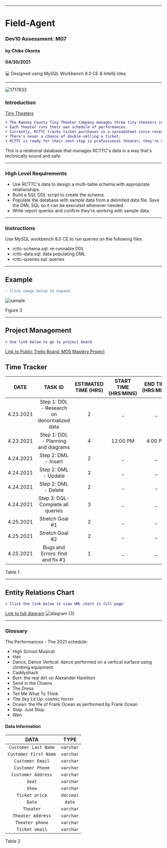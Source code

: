 ____________________________________
# Field-Agent
### Dev10 Assessment: M07
#### by Chike Okonta
#### 04/30/2021
💻 Designed using MySQL Workbench 8.0 CE & Intellij Idea

_______________________________________________________
![1717833](https://user-images.githubusercontent.com/40407778/116723184-d8aed800-a9a4-11eb-8946-dab7bbc68773.jpg)

### Introduction
[Tiny Theaters](https://stage3talent.brightspace.com/d2l/le/content/6716/viewContent/3713/View)  
```diff
+ The Ramsey County Tiny Theater Company manages three tiny theaters in the Saint Paul Metro. 
+ Each theater runs their own schedule of performances. 
+ Currently, RCTTC tracks ticket purchases in a spreadsheet since reservations are always made in person or via a phone call to the one and only office manager. 
+ There's never a chance of double-selling a ticket.
+ RCTTC is ready for their next step in professional theater; they're moving their reservation system online. 
```
This is a relational database that manages RCTTC's data in a way that's technically sound and safe.
___________________________________________________
### High Level Requirements
 - Use RCTTC's data to design a multi-table schema with appropriate relationships.
 - Build a SQL DDL script to create the schema.
 - Populate the database with sample data from a delimited data file. Save the DML SQL so it can be executed whenever needed.
 - Write report queries and confirm they're working with sample data.
___________________________________________________
### Instructions
Use MySQL workbench 8.0 CE to run queries on the following files
- rcttc-schema.sql: re-runnable DDL
- rcttc-data.sql: data populating DML
- rcttc-queries.sql: queries

  
 ______________________________________________________________________
## Example
```diff
- Click image below to expand
```
![sample](https://user-images.githubusercontent.com/40407778/115920675-24f79680-a440-11eb-9779-ba72e08953b2.JPG)



Figure 3
____________________________________________________________________

## Project Management 
```diff
+ Use link below to go to project board
```
[Link to Public Trello Board: MO5 Mastery Project](https://trello.com/b/PTnqEPNP/m06-tiny-theaters)

## Time Tracker

|DATE |TASK ID|ESTIMATED TIME (HRS) | START TIME (HRS:MINS)|END TIME (HRS:MINS)| STATUS
|:---:| :---: | :---:               | :---:                |:---:              |:---:
|4.23.2021| Step 1: DDL - Research on denormalized data| 2              | _ | _ | In progress
|4.23.2021| Step 1: DDL - Planning and diagrams  | 4              | 12:00 PM | 4:00 PM | Completed
|4.24.2021| Step 2: DML - Insert | 2              | _  | _ | Not Started
|4.24.2021| Step 2: DML - Update | 2                 | _  | _ | Not Started
|4.24.2021| Step 2: DML - Delete | 2      | _  | _ | Not Started
|4.24.2021| Step 3: DQL- Complete all queries | 3          | _  | _ | Not Started
|4.25.2021| Stretch Goal #1 | 2       | _  | _ | Not Started
|4.25.2021| Stretch Goal #2 | 2      | _  | _ | Not Started
|4.25.2021| Bugs and Errors: find and fix #1 | 1  | _  | _ | Not Started

Table 1

   ______________________________________________________________________
## Entity Relations Chart
 ```diff
 + Click the link below to view UML chart in full page
 ```
[Link to full diagram](https://viewer.diagrams.net/?highlight=0000ff&edit=_blank&layers=1&nav=1&title=diagram.drawio#R7V1bc6M4Fv41rtp9GBd348fYiWdrJl0zle6p7ZmXKcUohg4GCpSL99evBJINSBhfMMgepVKJJZBA%2Bs75JJ1zJI%2FM%2Bfrz5xQk%2FpfYg%2BHI0LzPkXk%2FMgxdd038j%2BRsipyJ5RYZqzTwiixtl%2FE1%2BB%2BkJVnuW%2BDBjOYVWSiOQxQk1cxlHEVwiSp5IE3jj%2BptL3HoVTISsIJcxtclCPnc%2FwYe8lm7nOnuwn9gsPLpo11jUlx4BsvXVRq%2FRfR5I8NcWAv9%2FqG4vAasLtrQzAde%2FFHKMh9G5jyNY1R8Wn%2FOYUj6ttpti4ar2%2FdOYYQOKfDy42H9468%2Ffsl%2BWf%2F1%2FS6cIu2P%2BU%2B6U1TzDsI3yNqRvy3asB4ijUxG5uwljtA8DuM0zzbNqTm3HZxPa4Apgp8iyMAzq0nj31nf9gSWMBivIUo3%2BBZakWtS6aLCZUzsIv2xg8pggPgllAyHNgxQ8Vht6951Ef5Ae%2BmYHuM6bP6WIVx5ynUcRjwhH2kPzDIEUkQ1wNRwBu4gBIIIkh7V83QYgiQLig7Lc%2Fwg9B7BJn5DrCKWmr0En9B7KhSA3It14RFXRpIahesrfRlyGYTBKsKfl7jvyRNnKczwuzyCDG0rwMIMPVo%2Be4Vo6ZcqE2GfoTR%2BhaUrD9rkzl7kbxeGpfyFMZ%2B7i33SUpaKPbLKy8pwsmC0Kw%2BTAdw6FIDwiehDtMrFoYo26WUvjZNvIF1BRDOSOCBgPbzjntniWurYKI5ITShO6MUQvrCyzzHCYsmgpd2xrTTvCnuGf7FSzrWxPbLx685xWt%2Bl8S%2B5PcXQRxhpLKqkDogl5gMSqdkH%2F7Fk0Q6%2FGH3KDKZ2GDGw%2BzqXBZOThd9%2FPU4aymR5EtBaDeg6A8S421%2FCfAzyA8%2BDUc8IGq36y9DpBTGLQ2xJmfxvXA4Xxo0ZFkBG2cW9sywByyBaPRYlnRrCtrwIfzbqqD7tU0ftq%2BDruhTcJF87Q%2FP1ARPffpUdegGrTwaytuUi60kzWb8EKRZuci1d%2BiD9l2H%2FW3belhRcWXjaVTwtC09Ph%2BbpqeLpvfC5cvE0M%2BuJiDoEiqc7AVcWntZ5Y5gi6oGIWjeGZmr9XHPYrVO13oDgYFzN26y2XA3XIAgVWXcBrzRsvcfglfgEEgX3MXA3uCMY3OZYd0o%2FFGnG1rbFS4Njj12z9GMJhMO9lHDwtrGtcADPS2GWKfHoWDxqIjHlfZu6q42Zg70XMZieu9xSM7oOZIR5u01n6Cmdxi%2Fn1JyOVxiJ5nQavyZDwfIVoqtxaskKqTTzON4WzkE6YMyO4dRjdgQLU12gE4Z1sR7jDcp4QgPTd%2Bj9jXwIkAreqSlV98E7k1ae7FsormOqcyvROw2mzD3hOyJxuBipGvxER8XvCDVGnrmOwU916rR%2BNZMe2SJ5mrDeMwlye8X%2BXGOzWqh2x96iYJ5%2B2Zu3ZA%2Bs8JItU4v%2BkIi6eVv0diKurIzn4yoNTauQS3loWhTL0y9Nq6DLFnWWLOrS4E1NbGKtnEId4isNXavIS3noWhjR0y9fq%2BDLFn2WLPrS5K1YjK9VhEdn6MrC1qbA1UfRVuFbnXkoamgzcram4%2BnUtSe6ZeR%2FeVmwRbJgjY1SIeNScRwuTwRqIB9KdPSxXZUdVx%2BYOVyeOdTAzuuPPAO7y5u7E9xDcboG0RJejZdDVlj3jOhCFr%2FYptQDzGVDhnbY1ZBF250KiEwQr6izc1u6nwPxlv%2BSYjTqg4rq6CSqw2m3VwkHtgvKA%2B9YkHHicyNRHYX2HRPV0fMKiedTFdUh1Bh5pjom7yS4xqmObAEdTTDLMvUxD4hqlYC4b2TF2kLcgoCOnon7XEfErS9QzfZ42n5Zm3cVZD7unrkxulNWyPNxlYWmrXMjrRRNd0fTgoCOfmnaOne1des0bTUAONiZh%2FyCyAOI%2BAWLf4qcT0FTFnJ25D7N2baqO8NMwc4wsbnIuZg%2B8D32lG8hACiIo0Z9UObDbsyH7Sc6i%2BXBdseWvTsrgclV9%2BJxHYvSG7EmWvu3ww9uTbT4RamyJgo1RqIJD78uTXcEr6yJHcMsy0yIPUxy4r6RZWoLcR9qTbxYNJStwl1azgM%2BLdzlcoAZHGBXdza%2FrJgeSdGXw1hZEuWhaNcdeG5tK0tiizpLZkm0eUtieWJ9becvyAqvNBPqc7duKrbujq11fXC6PtcwdvN03W7a7JeupQuokJ%2BSW05wHZqSp%2BpshR6loclXsd2sKzy9t8f11FQdrtByrudphytcDjDB4QrqpNYuEJXFxOEcMOhCbwWZZR%2B3NkCbJxjma6iH3ZXC%2Fl%2F4mXXc4pmP1iFVKxh5d%2BR7sHHy4QnD%2FC3%2BAqJNcWERkBcunL%2FEVS2%2BsTtXMG5AuvnO1J8k%2FiSJsc2S95%2Fli%2FcblvoM0HfWHvy5VAqndoVIYlNuUKmBIXiG4Wz7pdzl1yu%2BlptJGunxRjmjWVn8li7hvskBlSPExsumG41W0tkesl1xcbPMNJeG9%2BobiySVPuP3OCcOpgMOM6XSccqa1r4MuWgpLbWTd66iSa0is15R0RNcRbnibBt%2Bhi4dcBbF5XTpAiqin6Yi2hEq0rNKmAeqxAHniF5WJxgvM51gm8aO1QlrUq3I1Gvb2i6sE%2BzxDSqAZ85%2BvIojEJbFf%2FlGDkhlw%2F02QIiIYyVAaFf6Mc6nDeSOHxChDVUe8IbiuvqcRv9N2lVRx7V4VDta%2F07Qo9rYSd%2FkogNQqxI1bWU%2BUzfqW3wnLICiRTdw74BN6Ta6ymt%2BjmYLn9OkavX7LRrruNOo4g061S9X5KJyQjIZ9nHPOivy6QmsM0iaPseoI%2FLhWxDl%2F7YHWs7jdUJkhpbF77IrzjITlnEP38khT9pdBrNsncvFHU5%2B0ZxS%2BaSx%2BEM%2B7uECbOjDH%2B8DsErB%2BqDyz3lT%2FOCVBAX%2F9kriGQ8qp2EOXZAD%2FhaGRsROVKTGVXi%2Bj6oEUlVnumgRrGPoUmRUBMPQ1LecpchJ3ubsww8Q%2FIrzyaM%2BUpA0rFZOCJA8aLmyPxDWqogy%2Bxq20vBniY752h4b0v3pEoLTWPOVKAeZCoA9NQD2uNBo8ckKve6kd6%2FDvHgjsa9uw%2FZcWWJfXd66qGJfhRojj8%2FHvXoDo2xhr00Iy%2BISctX5rfJw9uCb6N0DTGb%2FaI%2BQK9nxrWw%2FL0%2FYSRos812acBmsQSg7b8sKrCw8PT03IF3xdHc8Pfgu%2BqmheHq%2Fn7dh8TwYT%2FN2wQwCNFLnLXcAqjQcfePOlVNcl23umH4djsxC1eoraYoTOdhXcuZXMvN0PqgkHeBuo5RzrrOtX3lgX17f7ju7kDzgZBrHqOyESkHif4k9SO74Pw%3D%3D)
![diagram (3)](https://user-images.githubusercontent.com/40407778/115927861-bec44100-a44a-11eb-96bc-7e39d3e359f2.jpg)


 ________________________________________________________

### Glossary
The Performances - The 2021 schedule:
- High School Musical
- Hair
- Dance, Dance Vertical: dance performed on a vertical surface using climbing equipment.
- Caddyshack
- Burr: the real dirt on Alexander Hamilton
- Send in the Clowns
- The Dress
- Tell Me What To Think
- The Sky Lit Up: cosmic horror
- Ocean: the life of Frank Ocean as performed by Frank Ocean
- Stop. Just Stop.
- Wen

#### Data Information
  
  |DATA| TYPE
  | :---:|:---:
  |`Customer Last Name`| `varchar`
  | `Customer First Name` |`varchar`
  | `Customer Email` |`varchar`
  | `Customer Phone` |`varchar`
  | `Customer Address` |`varchar`
  | `Seat` |`varchar`
  | `Show` |`varchar`
  | `Ticket price` |`decimal`
  | `Date` |`date`
  | `Theater` |`varchar`
  | `Theater address` |`varchar`
  | `Theater phone` |`varchar`
  | `Ticket email` |`varchar`

Table 2


